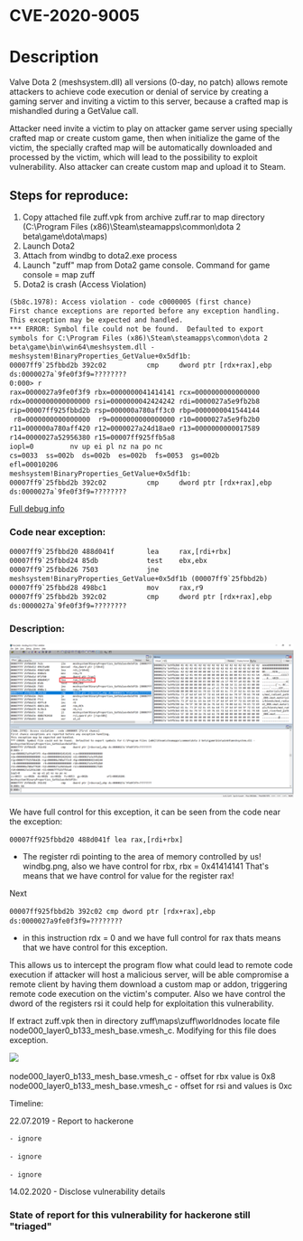 # CVE-2020-9005

# Description 

Valve Dota 2 (meshsystem.dll) all versions (0-day, no patch) allows remote attackers to achieve code execution or denial of service by creating a gaming server and inviting a victim to this server, because a crafted map is mishandled during a GetValue call.

Attacker need invite a victim to play on attacker game server using specially crafted map or create custom game, then when initialize the game of the victim, the specially crafted map will be automatically downloaded and processed by the victim, which will lead to the possibility to exploit vulnerability. Also attacker can create custom map and upload it to Steam.

## Steps for reproduce:

1) Copy attached file zuff.vpk from archive zuff.rar to map directory (C:\Program Files (x86)\Steam\steamapps\common\dota 2 beta\game\dota\maps)
2) Launch Dota2
3) Attach from windbg to dota2.exe process
3) Launch "zuff" map from Dota2 game console. Command for game console = map zuff
4) Dota2 is crash (Access Violation)

```
(5b8c.1978): Access violation - code c0000005 (first chance)
First chance exceptions are reported before any exception handling.
This exception may be expected and handled.
*** ERROR: Symbol file could not be found.  Defaulted to export symbols for C:\Program Files (x86)\Steam\steamapps\common\dota 2 beta\game\bin\win64\meshsystem.dll - 
meshsystem!BinaryProperties_GetValue+0x5df1b:
00007ff9`25fbbd2b 392c02          cmp     dword ptr [rdx+rax],ebp ds:0000027a`9fe0f3f9=????????
0:000> r
rax=0000027a9fe0f3f9 rbx=0000000041414141 rcx=0000000000000000
rdx=0000000000000000 rsi=0000000042424242 rdi=0000027a5e9fb2b8
rip=00007ff925fbbd2b rsp=000000a780aff3c0 rbp=0000000041544144
 r8=0000000000000000  r9=0000000000000000 r10=0000027a5e9fb2b0
r11=000000a780aff420 r12=0000027a24d18ae0 r13=0000000000017589
r14=0000027a52956380 r15=00007ff925ffb5a8
iopl=0         nv up ei pl nz na po nc
cs=0033  ss=002b  ds=002b  es=002b  fs=0053  gs=002b             efl=00010206
meshsystem!BinaryProperties_GetValue+0x5df1b:
00007ff9`25fbbd2b 392c02          cmp     dword ptr [rdx+rax],ebp ds:0000027a`9fe0f3f9=????????
```

[Full debug info](/CVE-2020-9005/windbg.txt)


### Code near exception:

```
00007ff9`25fbbd20 488d041f        lea     rax,[rdi+rbx]
00007ff9`25fbbd24 85db            test    ebx,ebx
00007ff9`25fbbd26 7503            jne     meshsystem!BinaryProperties_GetValue+0x5df1b (00007ff9`25fbbd2b)
00007ff9`25fbbd28 498bc1          mov     rax,r9
00007ff9`25fbbd2b 392c02          cmp     dword ptr [rdx+rax],ebp ds:0000027a`9fe0f3f9=????????
```
### Description:

![](https://github.com/bi7s/CVE/blob/master/CVE-2020-9005/windbg.png)

We have full control for this exception, it can be seen from the code near the exception:

```00007ff925fbbd20 488d041f lea rax,[rdi+rbx] ```

- The register rdi pointing to the area of memory controlled by us! windbg.png, also we have control for rbx, rbx = 0x41414141 That's means that we have control for value for the register rax!

Next

```00007ff925fbbd2b 392c02 cmp dword ptr [rdx+rax],ebp ds:0000027a9fe0f3f9=????????```

- in this instruction rdx = 0 and we have full control for rax thats means that we have control for this exception.

This allows us to intercept the program flow what could lead to remote code execution if attacker will host a malicious server, will be able compromise a remote client by having them download a custom map or addon, triggering remote code execution on the victim's computer. Also we have control the dword of the registers rsi it could help for exploitation this vulnerability.

If extract zuff.vpk then in directory zuff\maps\zuff\worldnodes locate file node000_layer0_b133_mesh_base.vmesh_c. 
Modifying for this file does exception.


![](https://github.com/bi7s/CVE/blob/master/CVE-2020-9005/offset.png)

node000_layer0_b133_mesh_base.vmesh_c - offset for rbx value is 0x8 
node000_layer0_b133_mesh_base.vmesh_c - offset for rsi and values is 0xc

Timeline:

22.07.2019 - Report to hackerone

    - ignore

    - ignore

    - ignore

14.02.2020 - Disclose vulnerability details

### State of report for this vulnerability for hackerone still "triaged"
